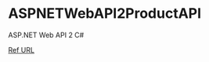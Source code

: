 # ASPNETWebAPI2ProductAPI

ASP.NET Web API 2 C#


[Ref URL ](https://docs.microsoft.com/en-us/aspnet/web-api/overview/getting-started-with-aspnet-web-api/tutorial-your-first-web-api)
